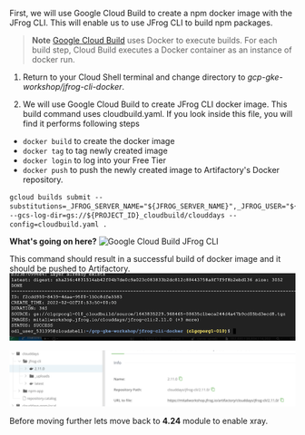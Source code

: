 First, we will use Google Cloud Build to create a npm docker image with the JFrog CLI. This will enable us to use JFrog CLI to build npm packages.

> **Note** [Google Cloud Build](https://cloud.google.com/cloud-build) uses Docker to execute builds. For each build step, Cloud Build executes a Docker container as an instance of docker run.

1. Return to your Cloud Shell terminal and change directory to _gcp-gke-workshop/jfrog-cli-docker_.

2. We will use Google Cloud Build to create JFrog CLI docker image. This build command uses cloudbuild.yaml. If you look inside this file, you will find it performs following steps
- `docker build` to create the docker image
- `docker tag` to tag newly created image
- `docker login` to log into your Free Tier
- `docker push` to push the newly created image to Artifactory's Docker repository.


```
gcloud builds submit --substitutions=_JFROG_SERVER_NAME="${JFROG_SERVER_NAME}",_JFROG_USER="${JFROG_USER}",_JFROG_API_KEY="${JFROG_API_KEY}" --gcs-log-dir=gs://${PROJECT_ID}_cloudbuild/clouddays --config=cloudbuild.yaml .
```

**What's going on here?**
![Google Cloud Build JFrog CLI](../../docs/images/cloud-build-jfrog-cli.png)

This command should result in a successful build of docker image and it should be pushed to Artifactory.
![JFrog CLI build success](../../docs/images/jfrog-cli-succes-docker.png)

![JFrog CLI build success](../../docs/images/jfrog-cli-docker-image.png)

Before moving further lets move back to **4.24** module to enable xray.
